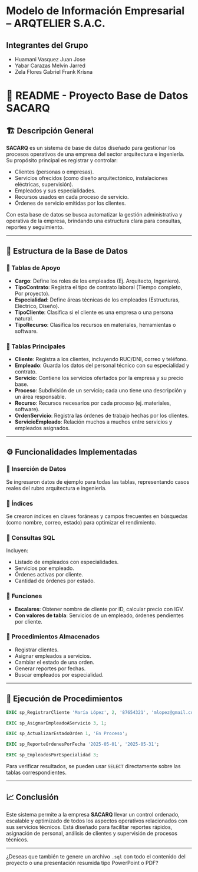 # Modelo de Información Empresarial – ARQTELIER S.A.C.

## Integrantes del Grupo

- Huamani Vasquez Juan Jose  
- Yabar Carazas Melvin Jarred  
- Zela Flores Gabriel Frank Krisna  


# 📘 **README - Proyecto Base de Datos SACARQ**

## 🏗️ Descripción General

**SACARQ** es un sistema de base de datos diseñado para gestionar los procesos operativos de una empresa del sector arquitectura e ingeniería. Su propósito principal es registrar y controlar:

* Clientes (personas o empresas).
* Servicios ofrecidos (como diseño arquitectónico, instalaciones eléctricas, supervisión).
* Empleados y sus especialidades.
* Recursos usados en cada proceso de servicio.
* Órdenes de servicio emitidas por los clientes.

Con esta base de datos se busca automatizar la gestión administrativa y operativa de la empresa, brindando una estructura clara para consultas, reportes y seguimiento.

---

## 🧱 Estructura de la Base de Datos

### 🔹 Tablas de Apoyo

* **Cargo**: Define los roles de los empleados (Ej. Arquitecto, Ingeniero).
* **TipoContrato**: Registra el tipo de contrato laboral (Tiempo completo, Por proyecto).
* **Especialidad**: Define áreas técnicas de los empleados (Estructuras, Eléctrico, Diseño).
* **TipoCliente**: Clasifica si el cliente es una empresa o una persona natural.
* **TipoRecurso**: Clasifica los recursos en materiales, herramientas o software.

### 🔹 Tablas Principales

* **Cliente**: Registra a los clientes, incluyendo RUC/DNI, correo y teléfono.
* **Empleado**: Guarda los datos del personal técnico con su especialidad y contrato.
* **Servicio**: Contiene los servicios ofertados por la empresa y su precio base.
* **Proceso**: Subdivisión de un servicio; cada uno tiene una descripción y un área responsable.
* **Recurso**: Recursos necesarios por cada proceso (ej. materiales, software).
* **OrdenServicio**: Registra las órdenes de trabajo hechas por los clientes.
* **ServicioEmpleado**: Relación muchos a muchos entre servicios y empleados asignados.

---

## ⚙️ Funcionalidades Implementadas

### 📌 Inserción de Datos

Se ingresaron datos de ejemplo para todas las tablas, representando casos reales del rubro arquitectura e ingeniería.

### 📌 Índices

Se crearon índices en claves foráneas y campos frecuentes en búsquedas (como nombre, correo, estado) para optimizar el rendimiento.

### 📌 Consultas SQL

Incluyen:

* Listado de empleados con especialidades.
* Servicios por empleado.
* Órdenes activas por cliente.
* Cantidad de órdenes por estado.

### 📌 Funciones

* **Escalares**: Obtener nombre de cliente por ID, calcular precio con IGV.
* **Con valores de tabla**: Servicios de un empleado, órdenes pendientes por cliente.

### 📌 Procedimientos Almacenados

* Registrar clientes.
* Asignar empleados a servicios.
* Cambiar el estado de una orden.
* Generar reportes por fechas.
* Buscar empleados por especialidad.

---

## 🧪 Ejecución de Procedimientos

```sql
EXEC sp_RegistrarCliente 'María López', 2, '87654321', 'mlopez@gmail.com', '999888777';

EXEC sp_AsignarEmpleadoAServicio 3, 1;

EXEC sp_ActualizarEstadoOrden 1, 'En Proceso';

EXEC sp_ReporteOrdenesPorFecha '2025-05-01', '2025-05-31';

EXEC sp_EmpleadosPorEspecialidad 3;
```

Para verificar resultados, se pueden usar `SELECT` directamente sobre las tablas correspondientes.

---

## 📈 Conclusión

Este sistema permite a la empresa **SACARQ** llevar un control ordenado, escalable y optimizado de todos los aspectos operativos relacionados con sus servicios técnicos. Está diseñado para facilitar reportes rápidos, asignación de personal, análisis de clientes y supervisión de procesos técnicos.

---

¿Deseas que también te genere un archivo `.sql` con todo el contenido del proyecto o una presentación resumida tipo PowerPoint o PDF?
